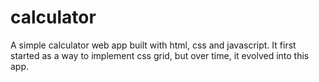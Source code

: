 # calculator
A simple calculator web app built with html, css and javascript.
It first started as a way to implement css grid, but over time, it evolved into this app.
